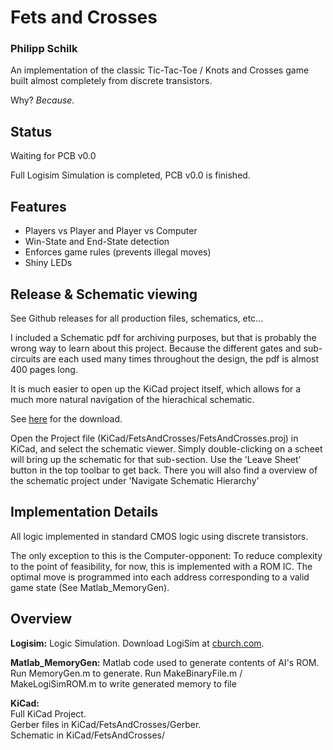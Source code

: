 # Fets and Crosses
### Philipp Schilk

An implementation of the classic Tic-Tac-Toe / Knots and Crosses game
built almost completely from discrete transistors.

Why? *Because.*

## Status
Waiting for PCB v0.0

Full Logisim Simulation is completed, PCB v0.0 is finished.

## Features
- Players vs Player and Player vs Computer
- Win-State and End-State detection
- Enforces game rules (prevents illegal moves)
- Shiny LEDs

## Release & Schematic viewing
See Github releases for all production files, schematics, etc...

I included a Schematic pdf for archiving purposes, but that is probably the wrong way to learn about
this project. Because the different gates and sub-circuits are each used many times throughout the 
design, the pdf is almost 400 pages long.

It is much  easier to open up the KiCad project itself, which allows for a much more natural navigation
of the hierachical schematic.

See [here](https://kicad-pcb.org/download/) for the download.

Open the Project file (KiCad/FetsAndCrosses/FetsAndCrosses.proj) in KiCad, and select the schematic viewer.
Simply double-clicking on a scheet will bring up the schematic for that sub-section.
Use the 'Leave Sheet' button in the top toolbar to get back. 
There you will also find a overview of the schematic project under 'Navigate Schematic Hierarchy'


## Implementation Details

All logic implemented in standard CMOS logic using discrete transistors.

The only exception to this is the Computer-opponent: To reduce complexity to the point of feasibility,
for now, this is implemented with a ROM IC. The optimal move is programmed into each
address corresponding to a valid game state (See Matlab_MemoryGen).

## Overview

**Logisim:**
	Logic Simulation.
	Download LogiSim at [cburch.com](http://www.cburch.com/logisim/).
	
**Matlab_MemoryGen:**
	Matlab code used to generate contents of AI's ROM. 
	Run MemoryGen.m to generate. Run MakeBinaryFile.m / MakeLogiSimROM.m to write generated memory to file

**KiCad:**  
    Full KiCad Project.  
    Gerber files in KiCad/FetsAndCrosses/Gerber.  
    Schematic in KiCad/FetsAndCrosses/
